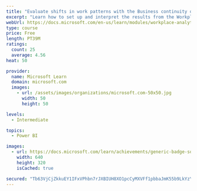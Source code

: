 ```yaml
---
title: "Evaluate shifts in work patterns with the Business continuity dashboard in Microsoft Workplace Analytics"
excerpt: "Learn how to set up and interpret the results from the Workplace Analytics Power BI Business continuity dashboard. Generate insights from the behavioral data to help navigate shifts in employee and team work patterns."
webUrl: https://docs.microsoft.com/en-us/learn/modules/workplace-analytics-business-continuity/
type: course
price: Free
length: PT39M
ratings:
  count: 25
  average: 4.56
heat: 50

provider:
  name: Microsoft Learn
  domain: microsoft.com
  images:
    - url: /assets/images/organizations/microsoft.com-50x50.jpg
      width: 50
      height: 50

levels:
  - Intermediate

topics:
  - Power BI

images:
  - url: https://docs.microsoft.com/learn/achievements/generic-badge-social.png
    width: 640
    height: 320
    isCached: true

secured: "Tb63VjCjZkkuEY1IFxVPhbn7rJXBIUH8XO1pcCyMXVFf1pbbaJmK55b9LkYzYcAP28hXOrp/0wVY4sHj6YJQvAmLK0753wUbPHKCzreOaADnQSFEpm3MsyZdpGfjhZbfnK+JqhiaKx+oEQg+YjWrLRP0Qq0q+xxi2bLLdsDn4p8B0hfBYy3QA0/jJ7Sf06yF/7uesF8YDxhBYGSAbshQaIDygo/xc3InGpp2PRlCl37IeM5geNcyZ3ArnNXMyBT3VNiuJ+snWA+KwAnh6yyVIfmr7e3oxGmw2VNxJ5XQXQv1IdLWfbuqMt9efoYbULJCGDM/N3Yi/vYAZrCqW6W2TmZgEnUEZ6topPytwn1y6Blpx1JLyCiclXFOo4SQhOB6twg6vkwZzEschI2QK23+rrTAZaIszVXUUjOxAYtSgj0=;KyyvKlc3VTydj1Y9NCV4TA=="
---
```


